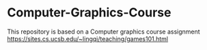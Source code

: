 # Computer-Graphics-Course
This repository is based on a Computer graphics course assignment https://sites.cs.ucsb.edu/~lingqi/teaching/games101.html

